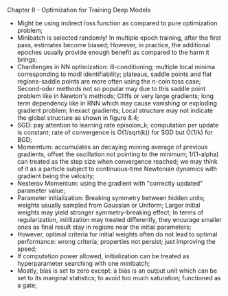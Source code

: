 Chapter 8 - Optimization for Training Deep Models
- Might be using indirect loss function as compared to pure optimization problem;
- Minibatch is selected randomly! In multiple epoch training, after the first pass, estimates become biased; However, in practice, the additional epoches usually provide enough benefit as compared to the harm it brings;
- Chanllenges in NN optimization: ill-conditioning; multiple local minima corresponding to modl identifiability; plateaus, saddle points and flat regions-saddle points are more often using the n-coin toss case; Second-oder methods not so popular may due to this saddle point problem like in Newton's methods; Cliffs or very large gradients; long term dependency like in RNN which may cause vanishing or exploding gradient problem; Inexact gradients; Local structure may not indicate the global structure as shown in figure 8.4; 
- SGD: pay attention to learning rate episolon_k; computation per update is constant; rate of convergence is O(1/sqrt(k)) for SGD but O(1/k) for BGD;
- Momemtum: accumulates an decaying moving average of previous gradients, offset the oscillation not pointing to the minimum; 1/(1-alpha) can treated as the step size when convergence reached; we may think of it as a particle subject to continuous-time Newtonian dynamics with gradient being the velosity;
- Nesterov Momentum: using the gradient with "correctly updated" parameter value;
- Parameter initialization: Breaking symmetry between hidden units; weights usually sampled from Gaussian or Uniform; Larger initial weights may yield stronger symmetry-breaking effect; In terms of regularization, initilization may treated differently, they encurage smaller ones as final result stay in regions near the initial parameters; 
- However, optimal criteria for initial weights often do not lead to optimal performance: wrong criteria; properties not persist; just improving the speed;
- If computation power allowed, initialization can be treated as hyperparameter searching with one minibatch;
- Mostly, bias is set to zero except: a bias is an output unit which can be set to its marginal statistics; to avoid too much saturation; functioned as a gate;
